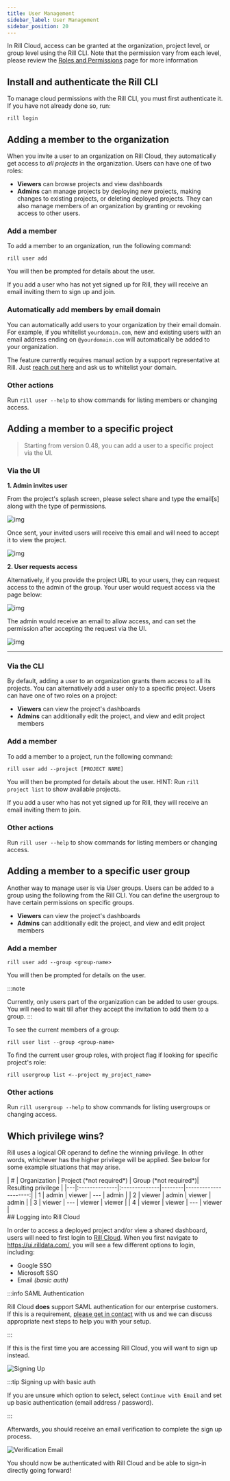 ```yaml
---
title: User Management
sidebar_label: User Management
sidebar_position: 20
---
```


In Rill Cloud, access can be granted at the organization, project level, or group level using the Rill CLI. Note that the permission vary from each level, please review the [Roles and Permissions](roles-permissions.md) page for more information

## Install and authenticate the Rill CLI

To manage cloud permissions with the Rill CLI, you must first authenticate it. If you have not already done so, run:
```
rill login
```

  
## Adding a member to the organization

When you invite a user to an organization on Rill Cloud, they automatically get access to *all projects* in the organization. Users can have one of two roles:

- **Viewers** can browse projects and view dashboards
- **Admins** can manage projects by deploying new projects, making changes to existing projects, or deleting deployed projects. They can also manage members of an organization by granting or revoking access to other users.  


### Add a member
To add a member to an organization, run the following command:
```
rill user add
```
You will then be prompted for details about the user.

If you add a user who has not yet signed up for Rill, they will receive an email inviting them to sign up and join.

### Automatically add members by email domain

You can automatically add users to your organization by their email domain. For example, if you whitelist `yourdomain.com`, new and existing users with an email address ending on `@yourdomain.com` will automatically be added to your organization.

The feature currently requires manual action by a support representative at Rill. Just [reach out here](https://www.rilldata.com/contact) and ask us to whitelist your domain.

### Other actions

Run `rill user --help` to show commands for listing members or changing access.

## Adding a member to a specific project
> Starting from version 0.48, you can add a user to a specific project via the UI.
### Via the UI

**1. Admin invites user**

From the project's splash screen, please select share and type the email[s] along with the type of permissions.

![img](/img/manage/user-management/share-project.png)

Once sent, your invited users will receive this email and will need to accept it to view the project.

![img](/img/manage/user-management/email-invite.png)

**2. User requests access**

Alternatively, if you provide the project URL to your users, they can request access to the admin of the group. Your user would request access via the page below:

![img](/img/manage/user-management/request-access.png)

The admin would receive an email to allow access, and can set the permission after accepting the request via the UI.

![img](/img/manage/user-management/admin-reply.png)

---

### Via the CLI
By default, adding a user to an organization grants them access to all its projects. You can alternatively add a user only to a specific project. Users can have one of two roles on a project:

- **Viewers** can view the project's dashboards
- **Admins** can additionally edit the project, and view and edit project members

### Add a member

To add a member to a project, run the following command:
```
rill user add --project [PROJECT NAME]
```
You will then be prompted for details about the user. HINT: Run `rill project list` to show available projects.

If you add a user who has not yet signed up for Rill, they will receive an email inviting them to join.

### Other actions

Run `rill user --help` to show commands for listing members or changing access.


## Adding a member to a specific user group

Another way to manage user is via User groups. Users can be added to a group using the following from the Rill CLI. You can define the usergroup to have certain permissions on specific groups.

- **Viewers** can view the project's dashboards
- **Admins** can additionally edit the project, and view and edit project members


### Add a member 
```
rill user add --group <group-name>
```
You will then be prompted for details on the user. 

:::note

Currently, only users part of the organization can be added to user groups. You will need to wait till after they accept the invitation to add them to a group.
:::

To see the current members of a group:

```
rill user list --group <group-name>
```

To find the current user group roles, with project flag if looking for specific project's role:

```
rill usergroup list <--project my_project_name>
```
### Other actions
Run `rill usergroup --help` to show commands for listing usergroups or changing access.


## Which privilege wins?

Rill uses a logical OR operand to define the winning privilege. In other words, whichever has the higher privilege will be applied. See below for some example situations that may arise.
<div>
| # | Organization | Project (*not required*)   | Group  (*not required*)| Resulting privilege |
|---|:--------------|:--------------|--------|---------------------:|
| 1 | admin        | viewer        | ---    | admin               |
| 2 | viewer       | admin         | viewer | admin               |
| 3 | viewer       | ---           | viewer | viewer              |
| 4 | viewer       | viewer           | --- | viewer              |

</div>
## Logging into Rill Cloud

In order to access a deployed project and/or view a shared dashboard, users will need to first login to [Rill Cloud](https://ui.rilldata.com/). When you first navigate to https://ui.rilldata.com/, you will see a few different options to login, including:
- Google SSO
- Microsoft SSO
- Email _(basic auth)_

:::info SAML Authentication

Rill Cloud **does** support SAML authentication for our enterprise customers. If this is a requirement, [please get in contact](contact.md) with us and we can discuss appropriate next steps to help you with your setup.

:::

If this is the first time you are accessing Rill Cloud, you will want to sign up instead.

![Signing Up](/img/manage/user-management/sign-up.png)

:::tip Signing up with basic auth

If you are unsure which option to select, select `Continue with Email` and set up basic authentication (email address / password).

:::

Afterwards, you should receive an email verification to complete the sign up process. 

![Verification Email](/img/manage/user-management/verification-email.png)

You should now be authenticated with Rill Cloud and be able to sign-in directly going forward!

